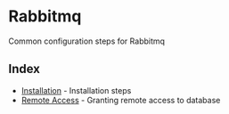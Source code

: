 # Rabbitmq
Common configuration steps for Rabbitmq

## Index
* [Installation](installation.md) - Installation steps
* [Remote Access](remote_access.md) - Granting remote access to database

